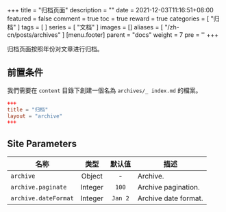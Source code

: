 +++
title = "归档页面"
description = ""
date = 2021-12-03T11:16:51+08:00
featured = false
comment = true
toc = true
reward = true
categories = [
  "归档"
]
tags = [
]
series = [
  "文档"
]
images = []
aliases = [
  "/zh-cn/posts/archives"
]
[menu.footer]
  parent = "docs"
  weight = 7
  pre = '<i class="fas fa-fw fa-file-archive"></i>'
+++

归档页面按照年份对文章进行归档。

<!--more-->

## 前置条件

我們需要在 `content` 目錄下創建一個名為 `archives/_ index.md` 的檔案。

```toml
+++
title = "归档"
layout = "archive"
+++
```

## Site Parameters

| 名称 | 类型 | 默认值 | 描述
|---|:-:|:-:|---
| `archive` | Object | - | Archive.
| `archive.paginate` | Integer | `100` | Archive pagination.
| `archive.dateFormat` | Integer | `Jan 2` | Archive date format.
